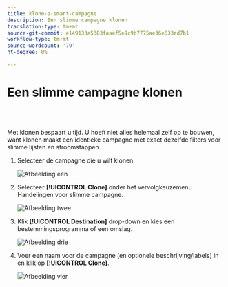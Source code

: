 ```yaml
---
title: klone-a-smart-campagne
description: Een slimme campagne klonen
translation-type: tm+mt
source-git-commit: e149133a5383faaef5e9c9b7775ae36e633ed7b1
workflow-type: tm+mt
source-wordcount: '79'
ht-degree: 0%

---
```



# Een slimme campagne klonen

<br> 

Met klonen bespaart u tijd. U hoeft niet alles helemaal zelf op te bouwen, want klonen maakt een identieke campagne met exact dezelfde filters voor slimme lijsten en stroomstappen.

1. Selecteer de campagne die u wilt klonen.

   ![Afbeelding één](/help/sky/assets/smart-campaigns/clone-a-smart-campaign/clone-a-smart-campaign-1.png)

1. Selecteer **[!UICONTROL Clone]** onder het vervolgkeuzemenu Handelingen voor slimme campagne.

   ![Afbeelding twee](/help/sky/assets/smart-campaigns/clone-a-smart-campaign/clone-a-smart-campaign-2.png)

1. Klik **[!UICONTROL Destination]** drop-down en kies een bestemmingsprogramma of een omslag.

   ![Afbeelding drie](/help/sky/assets/smart-campaigns/clone-a-smart-campaign/clone-a-smart-campaign-3.png)

1. Voer een naam voor de campagne (en optionele beschrijving/labels) in en klik op **[!UICONTROL Clone]**.

   ![Afbeelding vier](/help/sky/assets/smart-campaigns/clone-a-smart-campaign/clone-a-smart-campaign-4.png)
